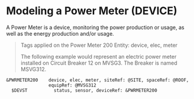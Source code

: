 # Modeling a Power Meter (DEVICE)

A Power Meter is a device, monitoring the power production or usage, as well as the energy production and/or usage.

> Tags applied on the Power Meter 200 Entity: device, elec, meter
>
> The following example would represent an electric power meter installed on Circuit Breaker 12 on MVSG3. The Breaker is named MSVG312.

    &PWRMETER200    device, elec, meter, siteRef: @SITE, spaceRef: @ROOF,
                    equipRef: @MVSG312
      $DEVST          status, sensor, deviceRef: &PWRMETER200